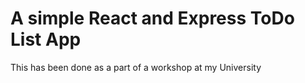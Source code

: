 # A simple React and Express ToDo List App

This has been done as a part of a workshop at my University